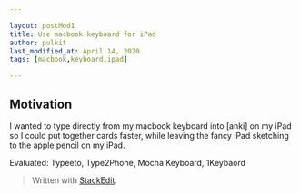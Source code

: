 ```yaml
---

layout: postMod1
title: Use macbook keyboard for iPad
author: pulkit
last_modified_at: April 14, 2020
tags: [macbook,keyboard,ipad]

---
```


## Motivation

I wanted to type directly from my macbook keyboard into [anki] on my iPad so I could put together cards faster, while leaving the fancy iPad sketching to the apple pencil on my iPad.

Evaluated: Typeeto, Type2Phone, Mocha Keyboard, 1Keybaord



> Written with [StackEdit](https://stackedit.io/).
<!--stackedit_data:
eyJoaXN0b3J5IjpbLTk0OTM3NTc0OV19
-->